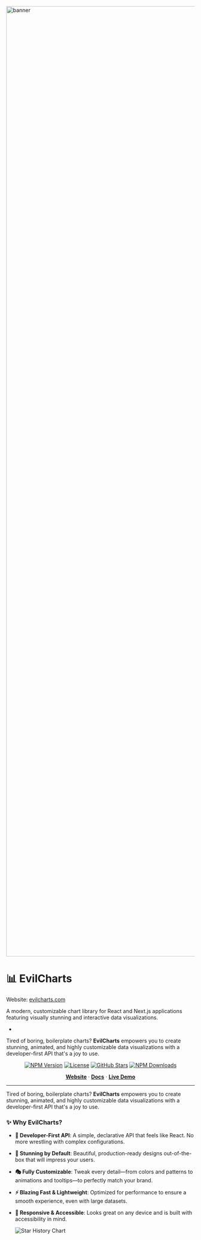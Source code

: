 <img width="4800" height="2532" alt="banner" src="https://github.com/user-attachments/assets/e5701a46-1a32-449d-aaef-e9172af7dc0a" />

# 📊 EvilCharts

Website: [evilcharts.com](https://evilcharts.com)

A modern, customizable chart library for React and Next.js applications featuring visually stunning and interactive data visualizations.

- 
Tired of boring, boilerplate charts? **EvilCharts** empowers you to create stunning, animated, and highly customizable data visualizations with a developer-first API that's a joy to use.

<p align="center">
  <a href="https://www.npmjs.com/package/evilcharts"><img src="https://img.shields.io/npm/v/evilcharts.svg?style=flat-square" alt="NPM Version"></a>
  <a href="https://github.com/legions-developer/evilcharts/blob/main/LICENSE"><img src="https://img.shields.io/npm/l/evilcharts.svg?style=flat-square" alt="License"></a>
  <a href="https://github.com/legions-developer/evilcharts"><img src="https://img.shields.io/github/stars/legions-developer/evilcharts?style=flat-square" alt="GitHub Stars"></a>
  <a href="https://www.npmjs.com/package/evilcharts"><img src="https://img.shields.io/npm/dt/evilcharts.svg?style=flat-square" alt="NPM Downloads"></a>
</p>

<p align="center">
  <a href="https://evilcharts.com"><strong>Website</strong></a> ·
  <a href="https://evilcharts.com/docs"><strong>Docs</strong></a> ·
  <a href="https://evilcharts.com/demo"><strong>Live Demo</strong></a>
</p>

---

Tired of boring, boilerplate charts? **EvilCharts** empowers you to create stunning, animated, and highly customizable data visualizations with a developer-first API that's a joy to use.

### ✨ Why EvilCharts?

* **🚀 Developer-First API**: A simple, declarative API that feels like React. No more wrestling with complex configurations.
* **🎨 Stunning by Default**: Beautiful, production-ready designs out-of-the-box that will impress your users.
* **🎭 Fully Customizable**: Tweak every detail—from colors and patterns to animations and tooltips—to perfectly match your brand.
* **⚡️ Blazing Fast & Lightweight**: Optimized for performance to ensure a smooth experience, even with large datasets.
* **📱 Responsive & Accessible**: Looks great on any device and is built with accessibility in mind.



 
  <picture>
    <source
      media="(prefers-color-scheme: dark)"
      srcset="https://api.star-history.com/svg?repos=legions-developer/evilcharts&type=Date&theme=dark"
    />
    <source
      media="(prefers-color-scheme: light)"
      srcset="https://api.star-history.com/svg?repos=legions-developer/evilcharts&type=Date"
    />
    <img
      alt="Star History Chart"
      src="https://api.star-history.com/svg?repos=legions-developer/evilcharts&type=Date"
    />
  </picture> 
